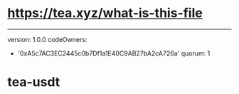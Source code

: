 # https://tea.xyz/what-is-this-file
---
version: 1.0.0
codeOwners:
  - '0xA5c7AC3EC2445c0b7Df1a1E40C9AB27bA2cA726a'
quorum: 1
# tea-usdt
